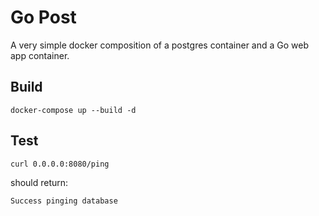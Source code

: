 # Go Post
A very simple docker composition of a postgres container and a Go web app container.

## Build
`docker-compose up --build -d`

## Test
`curl 0.0.0.0:8080/ping `

should return:

`Success pinging database`
